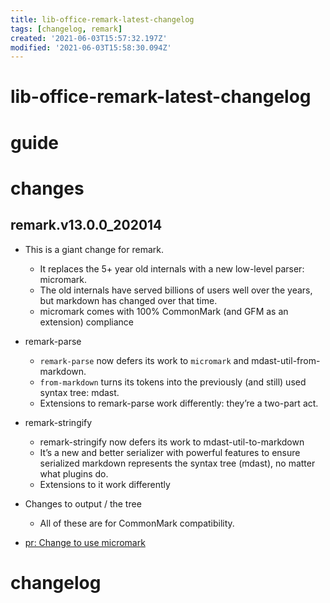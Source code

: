 ```yaml
---
title: lib-office-remark-latest-changelog
tags: [changelog, remark]
created: '2021-06-03T15:57:32.197Z'
modified: '2021-06-03T15:58:30.094Z'
---
```


# lib-office-remark-latest-changelog

# guide

# changes

## remark.v13.0.0_202014
- This is a giant change for remark. 
  - It replaces the 5+ year old internals with a new low-level parser: micromark.
  - The old internals have served billions of users well over the years, but markdown has changed over that time.
  - micromark comes with 100% CommonMark (and GFM as an extension) compliance


- remark-parse
  - `remark-parse` now defers its work to `micromark` and mdast-util-from-markdown.
  - `from-markdown` turns its tokens into the previously (and still) used syntax tree: mdast. 
  - Extensions to remark-parse work differently: they’re a two-part act.

- remark-stringify
  - remark-stringify now defers its work to mdast-util-to-markdown
  - It’s a new and better serializer with powerful features to ensure serialized markdown represents the syntax tree (mdast), no matter what plugins do. 
  - Extensions to it work differently

- Changes to output / the tree
  - All of these are for CommonMark compatibility. 

- [pr: Change to use micromark](https://github.com/remarkjs/remark/pull/536)
# changelog

